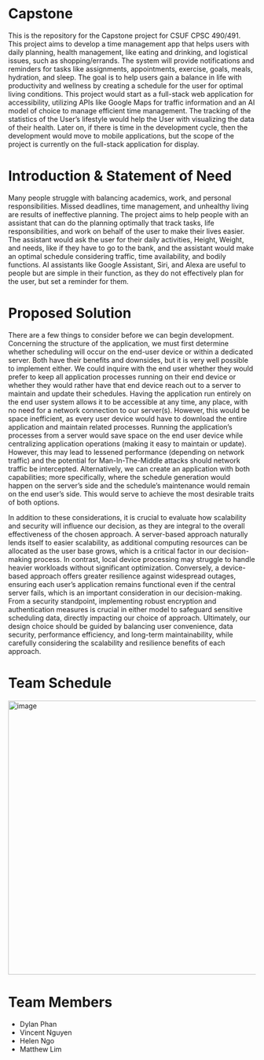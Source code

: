 # Capstone
This is the repository for the Capstone project for CSUF CPSC 490/491. This project aims to develop a time management app that helps users with daily planning, health management, like eating and drinking, and logistical issues, such as shopping/errands. The system will provide notifications and reminders for tasks like assignments, appointments, exercise, goals, meals, hydration, and sleep. The goal is to help users gain a balance in life with productivity and wellness by creating a schedule for the user for optimal living conditions. This project would start as a full-stack web application for accessibility, utilizing APIs like Google Maps for traffic information and an AI model of choice to manage efficient time management. The tracking of the statistics of the User’s lifestyle would help the User with visualizing the data of their health. Later on, if there is time in the development cycle, then the development would move to mobile applications, but the scope of the project is currently on the full-stack application for display.

# Introduction & Statement of Need
Many people struggle with balancing academics, work, and personal responsibilities. Missed deadlines, time management, and unhealthy living are results of ineffective planning. The project aims to help people with an assistant that can do the planning optimally that track tasks, life responsibilities, and work on behalf of the user to make their lives easier. The assistant would ask the user for their daily activities, Height, Weight, and needs, like if they have to go to the bank, and the assistant would make an optimal schedule considering traffic, time availability, and bodily functions. AI assistants like Google Assistant, Siri, and Alexa are useful to people but are simple in their function, as they do not effectively plan for the user, but set a reminder for them.

# Proposed Solution
There are a few things to consider before we can begin development. Concerning the structure of the application, we must first determine whether scheduling will occur on the end-user device or within a dedicated server. Both have their benefits and downsides, but it is very well possible to implement either. We could inquire with the end user whether they would prefer to keep all application processes running on their end device or whether they would rather have that end device reach out to a server to maintain and update their schedules. Having the application run entirely on the end user system allows it to be accessible at any time, any place, with no need for a network connection to our server(s). However, this would be space inefficient, as every user device would have to download the entire application and maintain related processes. Running the application’s processes from a server would save space on the end user device while centralizing application operations (making it easy to maintain or update). However, this may lead to lessened performance (depending on network traffic) and the potential for Man-In-The-Middle attacks should network traffic be intercepted. Alternatively, we can create an application with both capabilities; more specifically, where the schedule generation would happen on the server’s side and the schedule’s maintenance would remain on the end user’s side. This would serve to achieve the most desirable traits of both options.

In addition to these considerations, it is crucial to evaluate how scalability and security will influence our decision, as they are integral to the overall effectiveness of the chosen approach. A server-based approach naturally lends itself to easier scalability, as additional computing resources can be allocated as the user base grows, which is a critical factor in our decision-making process. In contrast, local device processing may struggle to handle heavier workloads without significant optimization. Conversely, a device-based approach offers greater resilience against widespread outages, ensuring each user’s application remains functional even if the central server fails, which is an important consideration in our decision-making. From a security standpoint, implementing robust encryption and authentication measures is crucial in either model to safeguard sensitive scheduling data, directly impacting our choice of approach. Ultimately, our design choice should be guided by balancing user convenience, data security, performance efficiency, and long-term maintainability, while carefully considering the scalability and resilience benefits of each approach.



# Team Schedule
<img width="679" height="557" alt="image" src="https://github.com/user-attachments/assets/050dce01-01b5-4efc-8e29-cfcf32e9161a" />


# Team Members
* Dylan Phan
* Vincent Nguyen
* Helen Ngo
* Matthew Lim



